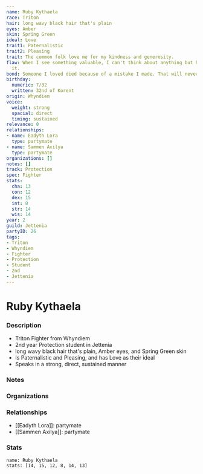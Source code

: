 ```yaml
---
name: Ruby Kythaela
race: Triton
hair: long wavy black hair that's plain
eyes: Amber
skin: Spring Green
ideal: Love
trait1: Paternalistic
trait2: Pleasing
trait: The common folk love me for my kindness and generosity.
flaw: When I see something valuable, I can't think about anything but how to steal
  it.
bond: Someone I loved died because of a mistake I made. That will never happen again.
birthday:
  numeric: 7/32
  written: 32nd of Korent
origin: Whyndiem
voice:
  weight: strong
  spacial: direct
  timing: sustained
relevance: 0
relationships:
- name: Eadyth Lora
  type: partymate
- name: Sammen Axilya
  type: partymate
organizations: []
notes: []
track: Protection
spec: Fighter
stats:
  cha: 13
  con: 12
  dex: 15
  int: 8
  str: 14
  wis: 14
year: 2
guild: Jettenia
partyID: 26
tags:
- Triton
- Whyndiem
- Fighter
- Protection
- Student
- 2nd
- Jettenia
---
```

# Ruby Kythaela
### Description
- Triton Fighter from Whyndiem
- 2nd year Protection student in Jettenia
- long wavy black hair that's plain, Amber eyes, and Spring Green skin
- Is Paternalistic and Pleasing, and has Love as their ideal
- Speaks in a strong, direct, sustained manner

### Notes

### Organizations

### Relationships
- [[Eadyth Lora]]: partymate
- [[Sammen Axilya]]: partymate

### Stats
```statblock
name: Ruby Kythaela
stats: [14, 15, 12, 8, 14, 13]
```